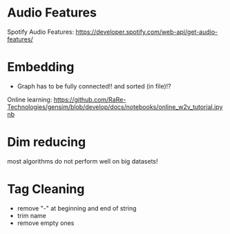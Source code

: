 


# Audio Features
Spotify Audio Features:
https://developer.spotify.com/web-api/get-audio-features/

# Embedding
- Graph has to be fully connected!! and sorted (in file)!?



Online learning:
https://github.com/RaRe-Technologies/gensim/blob/develop/docs/notebooks/online_w2v_tutorial.ipynb


# Dim reducing

most algorithms do not perform well on big datasets!

# Tag Cleaning
- remove "-" at beginning and end of string
- trim name
- remove empty ones
